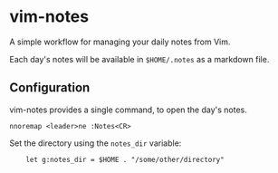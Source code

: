 # vim-notes
A simple workflow for managing your daily notes from Vim.

Each day's notes will be available in `$HOME/.notes` as a markdown file.

## Configuration

vim-notes provides a single command, to open the day's notes.

    nnoremap <leader>ne :Notes<CR>

Set the directory using the `notes_dir` variable:

        let g:notes_dir = $HOME . "/some/other/directory"

